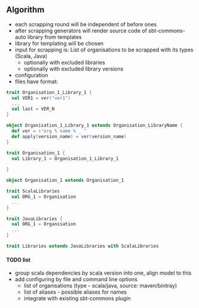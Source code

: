 ## Algorithm

* each scrapping round will be independent of before ones
* after scrapping generators will render source code of sbt-commons-auto library from templates
* library for templating will be chosen
* input for scrapping is: List of organisations to be scrapped with its types (Scala, Java)
    * optionally with excluded libraries
    * optionally with excluded library versions
* configuration 
* files have format:
```scala 
trait Organisation_1_Library_1 {
  val VER1 = ver("ver1")
  ... 
  val last = VER_N
}

object Organisation_1_Library_1 extends Organisation_LibraryName {
  def ver = s"org % name % _ "
  def apply(version_name) = ver(version_name)
}

trait Organisation_1 {
  val Library_1 = Organisation_1_Library_1
  
}

object Organisation_1 extends Organisation_1

trait ScalaLibraries 
  val ORG_1 = Organisation
  ...
}

trait JavaLibraries {
  val ORG_1 = Organisation
  ...
}

trait Libraries extends JavaLibraries with ScalaLibraries
```


#### TODO list

* group scala dependencies by scala version into one, align model to this
* add configuring by file and command line options
  * list of organisations (type - scala/java, source: maven/bintray)
  * list of aliases - possible aliases for names
  * integrate with existing sbt-commons plugin
  